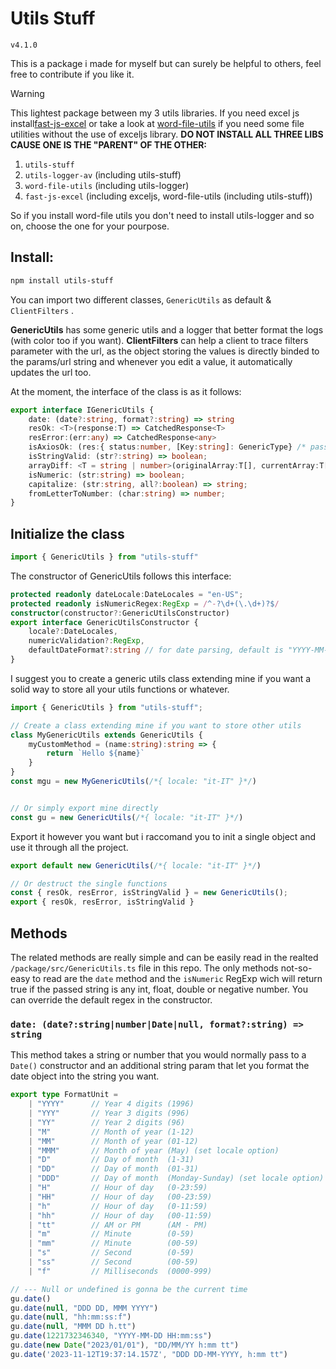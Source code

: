 ﻿# Utils Stuff



`v4.1.0`

This is a package i made for myself but can surely be helpful to others, feel free to contribute if you like it.

> [!WARNING]
> This lightest package between my 3 utils libraries.
> If you need excel js install[fast-js-excel](https://github.com/alessioVelluso/FastExcel) or take a look at [word-file-utils](https://github.com/alessioVelluso/WordFileUtils) if you need some file utilities without the use of exceljs library.
> **DO NOT INSTALL ALL THREE LIBS CAUSE ONE IS THE "PARENT" OF THE OTHER:**
> 1. `utils-stuff`
> 2. `utils-logger-av` (including utils-stuff)
> 3. `word-file-utils` (including utils-logger)
> 4. `fast-js-excel` (including exceljs, word-file-utils (including utils-stuff))
>
>So if you install word-file utils you don't need to install utils-logger and so on, choose the one for your pourpose.



## Install:

```bash
npm install utils-stuff
```

You can import two different classes, `GenericUtils` as default & `ClientFilters` .

**GenericUtils** has some generic utils and a logger that better format the logs (with color too if you want).
**ClientFilters** can help a client to trace filters parameter with the url, as the object storing the values is directly binded to the params/url string and whenever you edit a value, it automatically updates the url too.





At the moment, the interface of the class is as it follows:

```ts
export interface IGenericUtils {
    date: (date?:string, format?:string) => string
    resOk: <T>(response:T) => CatchedResponse<T>
    resError:(err:any) => CatchedResponse<any>
    isAxiosOk: (res:{ status:number, [Key:string]: GenericType} /* pass an AxiosResponse */) => boolean;
    isStringValid: (str?:string) => boolean;
    arrayDiff: <T = string | number>(originalArray:T[], currentArray:T[]) => ArrayDifference<T>;
    isNumeric: (str:string) => boolean;
    capitalize: (str:string, all?:boolean) => string;
    fromLetterToNumber: (char:string) => number;
}
```




## Initialize the class

```ts
import { GenericUtils } from "utils-stuff"
```

The constructor of GenericUtils follows this interface:
```ts
protected readonly dateLocale:DateLocales = "en-US";
protected readonly isNumericRegex:RegExp = /^-?\d+(\.\d+)?$/
constructor(constructor?:GenericUtilsConstructor)
export interface GenericUtilsConstructor {
    locale?:DateLocales,
    numericValidation?:RegExp,
    defaultDateFormat?:string // for date parsing, default is "YYYY-MM-DD hh:mm:ss"
}
```

I suggest you to create a generic utils class extending mine if you want a solid way to store all your utils functions or whatever.
```ts
import { GenericUtils } from "utils-stuff";

// Create a class extending mine if you want to store other utils
class MyGenericUtils extends GenericUtils {
	myCustomMethod = (name:string):string => {
		return `Hello ${name}`
	}
}
const mgu = new MyGenericUtils(/*{ locale: "it-IT" }*/)


// Or simply export mine directly
const gu = new GenericUtils(/*{ locale: "it-IT" }*/)
```

Export it however you want but i raccomand you to init a single object and use it through all the project.
```ts
export default new GenericUtils(/*{ locale: "it-IT" }*/)

// Or destruct the single functions
const { resOk, resError, isStringValid } = new GenericUtils();
export { resOk, resError, isStringValid }
```

## Methods

The related methods are really simple and can be easily read in the realted `/package/src/GenericUtils.ts` file in this repo.
The only methods not-so-easy to read are the `date` method and the `isNumeric` RegExp wich will return true if the passed string is any int, float, double or negative number. You can override the default regex in the constructor.

### `date: (date?:string|number|Date|null, format?:string) => string`

This method takes a string or number that you would normally pass to a `Date()` constructor and an additional string param that let you format the date object into the string you want.

```ts
export type FormatUnit =
    | "YYYY"      // Year 4 digits (1996)
    | "YYY"       // Year 3 digits (996)
    | "YY"        // Year 2 digits (96)
    | "M"         // Month of year (1-12)
    | "MM"        // Month of year (01-12)
    | "MMM"       // Month of year (May) (set locale option)
    | "D"         // Day of month  (1-31)
    | "DD"        // Day of month  (01-31)
    | "DDD"       // Day of month  (Monday-Sunday) (set locale option)
    | "H"         // Hour of day   (0-23:59)
    | "HH"        // Hour of day   (00-23:59)
    | "h"         // Hour of day   (0-11:59)
    | "hh"        // Hour of day   (00-11:59)
    | "tt"        // AM or PM      (AM - PM)
    | "m"         // Minute        (0-59)
    | "mm"        // Minute        (00-59)
    | "s"         // Second        (0-59)
    | "ss"        // Second        (00-59)
    | "f"         // Milliseconds  (0000-999)
```
```ts
// --- Null or undefined is gonna be the current time
gu.date()
gu.date(null, "DDD DD, MMM YYYY")
gu.date(null, "hh:mm:ss:f")
gu.date(null, "MMM DD h.tt")
gu.date(1221732346340, "YYYY-MM-DD HH:mm:ss")
gu.date(new Date("2023/01/01"), "DD/MM/YY h:mm tt")
gu.date('2023-11-12T19:37:14.157Z', "DDD DD-MM-YYYY, h:mm tt")
```
